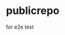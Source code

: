 # publicrepo
for e2e test






















































































































































































































































































































































































































































































































































































































































































































































































































































































































































































































































































































































































































































































